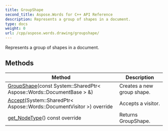 ```yaml
---
title: GroupShape
second_title: Aspose.Words for C++ API Reference
description: Represents a group of shapes in a document. 
type: docs
weight: 0
url: /cpp/aspose.words.drawing/groupshape/
---
```


Represents a group of shapes in a document. 

## Methods

| Method | Description |
| --- | --- |
| [GroupShape](./groupshape/)(const System::SharedPtr< Aspose::Words::DocumentBase > &) | Creates a new group shape.  |
| [Accept](./accept/)(System::SharedPtr< Aspose::Words::DocumentVisitor >) override | Accepts a visitor.  |
| [get_NodeType](./get_nodetype/)() const override | Returns GroupShape.  |
